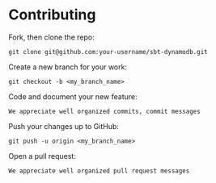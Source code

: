 # Contributing

Fork, then clone the repo:

    git clone git@github.com:your-username/sbt-dynamodb.git

Create a new branch for your work:

    git checkout -b <my_branch_name>

Code and document your new feature:

    We appreciate well organized commits, commit messages

Push your changes up to GitHub:

    git push -u origin <my_branch_name>

Open a pull request:

    We appreciate well organized pull request messages
